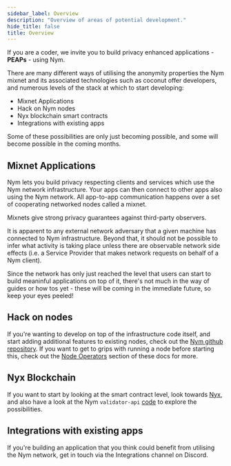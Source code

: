 ```yaml
---
sidebar_label: Overview
description: "Overview of areas of potential development."
hide_title: false
title: Overview
---
```


If you are a coder, we invite you to build privacy enhanced applications - **PEAPs** - using Nym.

There are many different ways of utilising the anonymity properties the Nym mixnet and its associated technologies such as coconut offer developers, and numerous levels of the stack at which to start developing: 

* Mixnet Applications
* Hack on Nym nodes 
* Nyx blockchain smart contracts 
* Integrations with existing apps 

Some of these possibilities are only just becoming possible, and some will become possible in the coming months. 

## Mixnet Applications
Nym lets you build privacy respecting clients and services which use the Nym network infrastructure. Your apps can then connect to other apps also using the Nym network. All app-to-app communication happens over a set of cooperating networked nodes called a mixnet.

Mixnets give strong privacy guarantees against third-party observers.

It is apparent to any external network adversary that a given machine has connected to Nym infrastructure. Beyond that, it should not be possible to infer what activity is taking place unless there are observable network side effects (i.e. a Service Provider that makes network requests on behalf of a Nym client).

Since the network has only just reached the level that users can start to build meaninful applications on top of it, there's not much in the way of guides or how tos yet - these will be coming in the immediate future, so keep your eyes peeled! 
				
## Hack on nodes
If you're wanting to develop on top of the infrastructure code itself, and start adding additional features to existing nodes, check out the [Nym github repository](https://github.com/nymtech/nym). If you want to get to grips with running a node before starting this, check out the [Node Operators](/docs/stable/run-nym-nodes/pre-built-binaries) section of these docs for more.  

## Nyx Blockchain
If you want to start by looking at the smart contract level, look towards [Nyx](/docs/stable/developers/develop-with-nyx/overview), and also have a look at the Nym `validator-api` [code](https://github.com/nymtech/nym/tree/develop/validator-api) to explore the possibilities.  

## Integrations with existing apps 
If you're building an application that you think could benefit from utilising the Nym network, get in touch via the Integrations channel on Discord. 